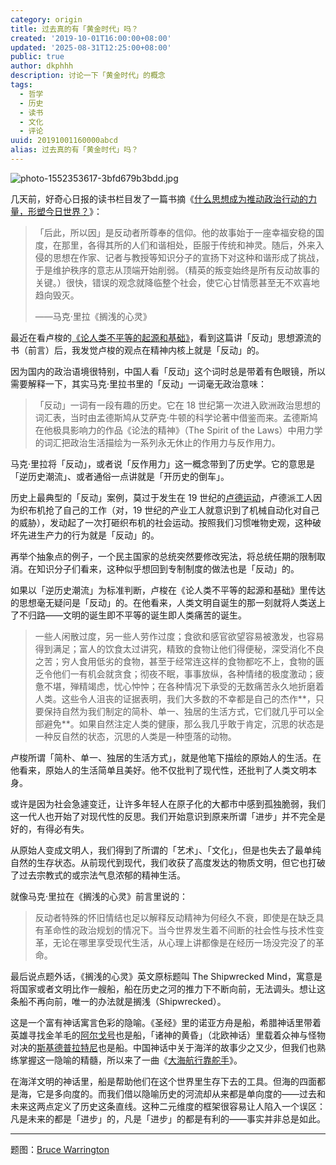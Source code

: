 ```yaml
---
category: origin
title: 过去真的有「黄金时代」吗？
created: '2019-10-01T16:00:00+08:00'
updated: '2025-08-31T12:25:00+08:00'
public: true
author: dkphhh
description: 讨论一下「黄金时代」的概念
tags:
  - 哲学
  - 历史
  - 读书
  - 文化
  - 评论
uuid: 20191001160000abcd
alias: 过去真的有「黄金时代」吗？
---
```


![photo-1552353617-3bfd679b3bdd.jpg](https://i.loli.net/2019/10/01/vObZPDBlgF1xoLf.jpg)

几天前，好奇心日报的读书栏目发了一篇书摘《[什么思想成为推动政治行动的力量，形塑今日世界？](http://www.qdaily.com/articles/64614.html)》：

> 「后此，所以因」是反动者所尊奉的信仰。他的故事始于一座幸福安稳的国度，在那里，各得其所的人们和谐相处，臣服于传统和神灵。随后，外来入侵的思想在作家、记者与教授等知识分子的宣扬下对这种和谐形成了挑战，于是维护秩序的意志从顶端开始削弱。（精英的叛变始终是所有反动故事的关键。）很快，错误的观念就降临整个社会，使它心甘情愿甚至无不欢喜地趋向毁灭。
>
> ——马克·里拉《搁浅的心灵》

最近在看卢梭的[《论人类不平等的起源和基础》](https://book.douban.com/subject/1657455/)，看到这篇讲「反动」思想源流的书（前言）后，我发觉卢梭的观点在精神内核上就是「反动」的。

因为国内的政治语境很特别，中国人看「反动」这个词时总是带着有色眼镜，所以需要解释一下，其实马克·里拉书里的「反动」一词毫无政治意味：

> 「反动」一词有一段有趣的历史。它在 18 世纪第一次进入欧洲政治思想的词汇表，当时由孟德斯鸠从艾萨克·牛顿的科学论著中借鉴而来。孟德斯鸠在他极具影响力的作品《论法的精神》（The Spirit of the Laws）中用力学的词汇把政治生活描绘为一系列永无休止的作用力与反作用力。

马克·里拉将「反动」，或者说「反作用力」这一概念带到了历史学。它的意思是「逆历史潮流」、或者通俗一点讲就是「开历史的倒车」。

历史上最典型的「反动」案例，莫过于发生在 19 世纪的[卢德运动](https://zh.wikipedia.org/wiki/%E7%9B%A7%E5%BE%B7%E9%81%8B%E5%8B%95)，卢德派工人因为织布机抢了自己的工作（对，19 世纪的产业工人就意识到了机械自动化对自己的威胁），发动起了一次打砸织布机的社会运动。按照我们习惯唯物史观，这种破坏先进生产力的行为就是「反动」的。

再举个抽象点的例子，一个民主国家的总统突然要修改宪法，将总统任期的限制取消。在知识分子们看来，这种似乎想回到专制制度的做法也是「反动」的。

如果以「逆历史潮流」为标准判断，卢梭在《论人类不平等的起源和基础》里传达的思想毫无疑问是「反动」的。在他看来，人类文明自诞生的那一刻就将人类送上了不归路——文明的诞生即不平等的诞生即人类痛苦的诞生。

> 一些人闲散过度，另一些人劳作过度；食欲和感官欲望容易被激发，也容易得到满足；富人的饮食太过讲究，精致的食物让他们得便秘，深受消化不良之苦；穷人食用低劣的食物，甚至于经常连这样的食物都吃不上，食物的匮乏令他们一有机会就贪食；彻夜不眠，事事放纵，各种情绪的极度激动；疲惫不堪，殚精竭虑，忧心忡忡；在各种情况下承受的无数痛苦永久地折磨着人类。这些令人沮丧的证据表明，我们大多数的不幸都是自己的杰作**，只要保持自然为我们制定的简朴、单一、独居的生活方式，它们就几乎可以全部避免**。如果自然注定人类的健康，那么我几乎敢于肯定，沉思的状态是一种反自然的状态，沉思的人类是一种堕落的动物。

卢梭所谓「简朴、单一、独居的生活方式」，就是他笔下描绘的原始人的生活。在他看来，原始人的生活简单且美好。他不仅批判了现代性，还批判了人类文明本身。

或许是因为社会急遽变迁，让许多年轻人在原子化的大都市中感到孤独脆弱，我们这一代人也开始了对现代性的反思。我们开始意识到原来所谓「进步」并不完全是好的，有得必有失。

从原始人变成文明人，我们得到了所谓的「艺术」、「文化」，但是也失去了最单纯自然的生存状态。从前现代到现代，我们收获了高度发达的物质文明，但它也打破了过去宗教式的或宗法气息浓郁的精神生活。

就像马克·里拉在《搁浅的心灵》前言里说的：

> 反动者特殊的怀旧情结也足以解释反动精神为何经久不衰，即使是在缺乏具有革命性的政治规划的情况下。当今世界发生着不间断的社会性与技术性变革，无论在哪里享受现代生活，从心理上讲都像是在经历一场没完没了的革命。

最后说点题外话，《搁浅的心灵》英文原标题叫 The Shipwrecked Mind，寓意是将国家或者文明比作一艘船，船在历史之河的推力下不断向前，无法调头。想让这条船不再向前，唯一的办法就是搁浅（Shipwrecked）。

这是一个富有神话寓言色彩的隐喻。《圣经》里的诺亚方舟是船，希腊神话里带着英雄寻找金羊毛的[阿尔戈号](https://zh.wikipedia.org/wiki/%E9%87%91%E7%BE%8A%E6%AF%9B)也是船，「诸神的黄昏」（北欧神话）里载着众神与怪物对决的[斯基德普拉特尼](https://zh.wikipedia.org/wiki/%E6%96%AF%E5%9F%BA%E5%BE%B7%E6%99%AE%E6%8B%89%E7%89%B9%E5%B0%BC)也是船。中国神话中关于海洋的故事少之又少，但我们也熟练掌握这一隐喻的精髓，所以来了一曲《[大海航行靠舵手](https://zh.wikipedia.org/zh-hans/%E5%A4%A7%E6%B5%B7%E8%88%AA%E8%A1%8C%E9%9D%A0%E8%88%B5%E6%89%8B)》。

在海洋文明的神话里，船是帮助他们在这个世界里生存下去的工具。但海的四面都是海，它是多向度的。而我们借以隐喻历史的河流却从来都是单向度的——过去和未来这两点定义了历史这条直线。这种二元维度的框架很容易让人陷入一个误区：凡是未来的都是「进步」的，凡是「进步」的都是有利的——事实并非总是如此。

---

题图：[Bruce Warrington](https://unsplash.com/photos/eMqG0_PpoGg)
